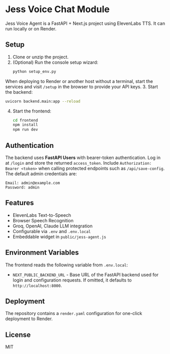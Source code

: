 # Jess Voice Chat Module

Jess Voice Agent is a FastAPI + Next.js project using ElevenLabs TTS. It can run locally or on Render.

## Setup

1. Clone or unzip the project.
2. (Optional) Run the console setup wizard:
   ```bash
   python setup_env.py
   ```
When deploying to Render or another host without a terminal, start the services and visit `/setup` in the browser to provide your API keys.
3. Start the backend:
   ```bash
   uvicorn backend.main:app --reload
   ```
4. Start the frontend:
   ```bash
   cd frontend
   npm install
   npm run dev
   ```

## Authentication

The backend uses **FastAPI Users** with bearer-token authentication. Log in at
`/login` and store the returned `access_token`. Include
`Authorization: Bearer <token>` when calling protected endpoints such as
`/api/save-config`. The default admin credentials are:

```
Email: admin@example.com
Password: admin
```


## Features

- ElevenLabs Text-to-Speech
- Browser Speech Recognition
- Groq, OpenAI, Claude LLM integration
- Configurable via `.env` and `.env.local`
- Embeddable widget in `public/jess-agent.js`

## Environment Variables

The frontend reads the following variable from `.env.local`:

- `NEXT_PUBLIC_BACKEND_URL` - Base URL of the FastAPI backend used for login and configuration requests. If omitted, it defaults to `http://localhost:8000`.

## Deployment

The repository contains a `render.yaml` configuration for one-click deployment to Render.

## License

MIT
